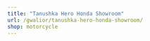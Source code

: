 ```yaml
---
title: "Tanushka Hero Honda Showroom"
url: /gwalior/tanushka-hero-honda-showroom/
shop: motorcycle
---
```

